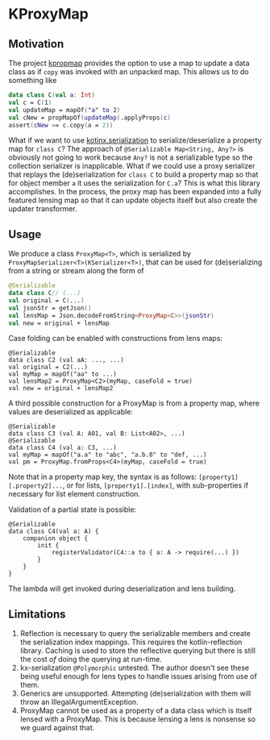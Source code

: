# KProxyMap

## Motivation
The project [kpropmap](https://github.com/rocketraman/kpropmap) provides the option to use a map to update
a data class as if `copy` was invoked with an unpacked map. This allows us to do something like
```kotlin
data class C(val a: Int)
val c = C(1)
val updateMap = mapOf("a" to 2)
val cNew = propMapOf(updateMap).applyProps(c)
assert(cNew == c.copy(a = 2))
```

What if we want to use [kotinx.serialization](https://github.com/Kotlin/kotlinx.serialization) to serialize/deserialize
a property map for `class C`? The approach of `@Serializable Map<String, Any?>` is obviously not going to work because
`Any?` is not a serializable type so the collection serializer is inapplicable. What if we could use a proxy
serializer that replays the (de)serialization for `class C` to build a property map so that for object member `a` it
uses the serialization for `C.a`? This is what this library accomplishes. In the process, the proxy map has been
expanded into a fully featured lensing map so that it can update objects itself but also create the updater transformer.

## Usage
We produce a class `ProxyMap<T>`, which is serialized by `ProxyMapSerializer<T>(KSerializer<T>)`,
that can be used for (de)serializing from a string or stream along the form of
```kotlin
@Serializable
data class C// (...)
val original = C(...)
val jsonStr = getJson()
val lensMap = Json.decodeFromString<ProxyMap<C>>(jsonStr)
val new = original + lensMap
```

Case folding can be enabled with constructions from lens maps:
```
@Serializable
data class C2 (val aA: ..., ...)
val original = C2(...)
val myMap = mapOf("aa" to ...)
val lensMap2 = ProxyMap<C2>(myMap, caseFold = true)
val new = original + lensMap2
```

A third possible construction for a ProxyMap is from a property map, where values are deserialized as applicable:
```
@Serializable
data class C3 (val A: A01, val B: List<A02>, ...)
@Serializable
data class C4 (val a: C3, ...)
val myMap = mapOf("a.a" to "abc", "a.b.0" to "def, ...)
val pm = ProxyMap.fromProps<C4>(myMap, caseFold = true)
```
Note that in a property map key, the syntax is as follows:
```[property1][.property2]...```, or for lists,
```[property1].[index]```, with sub-properties if necessary for list element construction.

Validation of a partial state is possible:
```
@Serializable
data class C4(val a: A) {
    companion object {
        init {
            registerValidator(C4::a to { a: A -> require(...) })
        }
    }
}
```
The lambda will get invoked during deserialization and lens building.

## Limitations
1. Reflection is necessary to query the serializable members and create the serialization index mappings.
   This requires the kotlin-reflection library. Caching is used to store the reflective querying but there is still the
   cost *of* doing the querying at run-time.
2. kx-serialization `@Polymorphic` untested. The author doesn't see these being useful enough
   for lens types to handle issues arising from use of them.
3. Generics are unsupported. Attempting (de)serialization with them will throw an IllegalArgumentException.
4. ProxyMap cannot be used as a property of a data class which is itself lensed with a ProxyMap. This is because
   lensing a lens is nonsense so we guard against that.